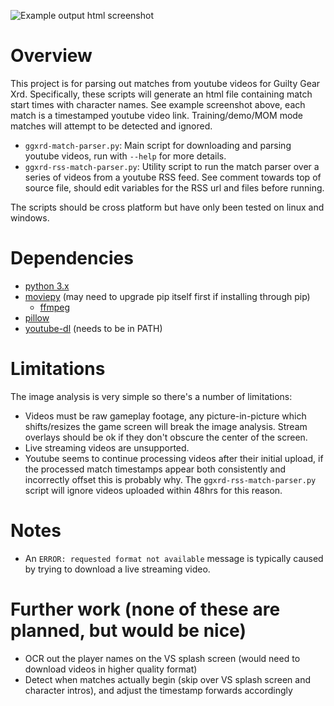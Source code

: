![Example output html screenshot](https://raw.githubusercontent.com/nxths/ggxrd-match-parser/master/screenshots/example.jpg)

# Overview
This project is for parsing out matches from youtube videos for Guilty Gear Xrd. Specifically, these scripts will generate an html file containing match start times with character names. See example screenshot above, each match is a timestamped youtube video link. Training/demo/MOM mode matches will attempt to be detected and ignored.

* ``ggxrd-match-parser.py``: Main script for downloading and parsing youtube videos, run with ``--help`` for more details.
* ``ggxrd-rss-match-parser.py``: Utility script to run the match parser over a series of videos from a youtube RSS feed. See comment towards top of source file, should edit variables for the RSS url and files before running.

The scripts should be cross platform but have only been tested on linux and windows.

# Dependencies
* [python 3.x](https://www.python.org/)
* [moviepy](https://zulko.github.io/moviepy/) (may need to upgrade pip itself first if installing through pip)
  * [ffmpeg](https://www.ffmpeg.org/)
* [pillow](https://pillow.readthedocs.io/)
* [youtube-dl](https://rg3.github.io/youtube-dl/) (needs to be in PATH)

# Limitations
The image analysis is very simple so there's a number of limitations:
* Videos must be raw gameplay footage, any picture-in-picture which shifts/resizes the game screen will break the image analysis. Stream overlays should be ok if they don't obscure the center of the screen.
* Live streaming videos are unsupported.
* Youtube seems to continue processing videos after their initial upload, if the processed match timestamps appear both consistently and incorrectly offset this is probably why.  The ``ggxrd-rss-match-parser.py`` script will ignore videos uploaded within 48hrs for this reason.

# Notes
* An ``ERROR: requested format not available`` message is typically caused by trying to download a live streaming video.

# Further work (none of these are planned, but would be nice)
* OCR out the player names on the VS splash screen (would need to download videos in higher quality format)
* Detect when matches actually begin (skip over VS splash screen and character intros), and adjust the timestamp forwards accordingly
